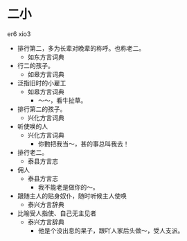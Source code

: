 # 二小
er6 xio3
+ 排行第二，多为长辈对晚辈的称呼。也称老二。
  * 如东方言词典
+ 行二的孩子。
  * 如皋方言词典
+ 泛指旧时的小雇工
  * 如皋方言词典
    - ～～，看牛扯草。
+ 排行第二的孩子。
  * 兴化方言词典
+ 听使唤的人
  * 兴化方言词典
    - 你覅把我当～，甚的事总叫我去！
+ 排行老二。
  * 泰县方言志
+ 佣人
  * 泰县方言志
    - 我不能老是做你的～。
+ 跟随主人的贴身奴仆，随时听候主人使唤
  * 泰兴方言辞典
+ 比喻受人指使、自己无主见者
  * 泰兴方言辞典
    - 他是个没出息的杲子，跟吖人家后头做～，受人支派。
